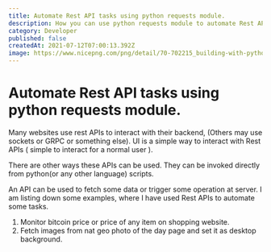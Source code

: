 ```yaml
---
title: Automate Rest API tasks using python requests module.
description: How you can use python requests module to automate Rest API tasks. 
category: Developer
published: false
createdAt: 2021-07-12T07:00:13.392Z
image: https://www.nicepng.com/png/detail/70-702215_building-with-python-requests-python-requests-logo.png
---
```


# Automate Rest API tasks using python requests module.

Many websites use rest APIs to interact with their backend, (Others may use sockets or GRPC or something else). UI is a simple way to interact with Rest APIs ( simple to interact for a normal user ). 

There are other ways these APIs can be used. They can be invoked directly from python(or any other language) scripts.

An API can be used to fetch some data or trigger some operation at server. I am listing down some examples, where I have used Rest APIs to automate some tasks.

1. Monitor bitcoin price or price of any item on shopping website.
2. Fetch images from nat geo photo of the day page and set it as desktop background.


